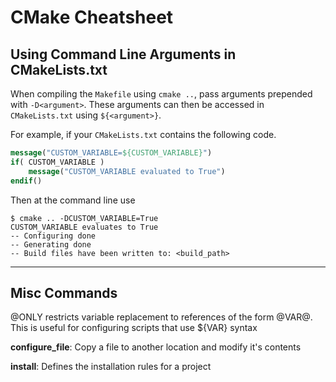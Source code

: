 # CMake Cheatsheet

## Using Command Line Arguments in CMakeLists.txt

When compiling the `Makefile` using `cmake ..`, pass arguments prepended with `-D<argument>`. These arguments can then be accessed in `CMakeLists.txt` using `${<argument>}`.

For example, if your `CMakeLists.txt` contains the following code.
```cmake
message("CUSTOM_VARIABLE=${CUSTOM_VARIABLE}")
if( CUSTOM_VARIABLE ) 
    message("CUSTOM_VARIABLE evaluated to True")
endif()
```

Then at the command line use
```
$ cmake .. -DCUSTOM_VARIABLE=True
CUSTOM_VARIABLE evaluates to True
-- Configuring done
-- Generating done
-- Build files have been written to: <build_path>
```

---

## Misc Commands

@ONLY restricts variable replacement to references of the form @VAR@. This is useful for configuring scripts that use ${VAR} syntax

**configure_file**: Copy a file to another location and modify it's contents

**install**: Defines the installation rules for a project
